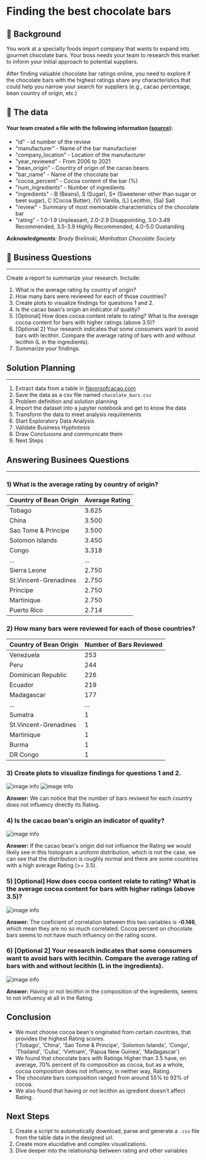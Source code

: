 # Finding the best chocolate bars

## 📖 Background
You work at a specialty foods import company that wants to expand into gourmet chocolate bars. Your boss needs your team to research this market to inform your initial approach to potential suppliers.

After finding valuable chocolate bar ratings online, you need to explore if the chocolate bars with the highest ratings share any characteristics that could help you narrow your search for suppliers (e.g., cacao percentage, bean country of origin, etc.)

## 💾 The data

#### Your team created a file with the following information ([source](https://flavorsofcacao.com)):
- "id" - id number of the review
- "manufacturer" - Name of the bar manufacturer
- "company_location" - Location of the manufacturer
- "year_reviewed" - From 2006 to 2021
- "bean_origin" - Country of origin of the cacao beans
- "bar_name" - Name of the chocolate bar
- "cocoa_percent" - Cocoa content of the bar (%)
- "num_ingredients" - Number of ingredients
- "ingredients" - B (Beans), S (Sugar), S* (Sweetener other than sugar or beet sugar), C (Cocoa Butter), (V) Vanilla, (L) Lecithin, (Sa) Salt
- "review" - Summary of most memorable characteristics of the chocolate bar
- "rating" - 1.0-1.9 Unpleasant, 2.0-2.9 Disappointing, 3.0-3.49 Recommended, 3.5-3.9 Highly Recommended, 4.0-5.0 Oustanding

***Acknowledgments**: Brady Brelinski, Manhattan Chocolate Society*

## 💪 Business Questions
___
Create a report to summarize your research. Include:

1. What is the average rating by country of origin?
2. How many bars were reviewed for each of those countries?
3. Create plots to visualize findings for questions 1 and 2.
4. Is the cacao bean's origin an indicator of quality? 
5. [Optional] How does cocoa content relate to rating? What is the average cocoa content for bars with higher ratings (above 3.5)?
6. [Optional 2] Your research indicates that some consumers want to avoid bars with lecithin. Compare the average rating of bars with and without lecithin (L in the ingredients).
7. Summarize your findings.

## Solution Planning
___
1. Extract data from a table in [flavorsofcacao.com](https://flavorsofcacao.com/chocolate_database.html)
2. Save the data as a csv file named `chocolate_bars.csv`
3. Problem definition and solution planning
4. Import the dataset into a jupyter notebook and get to know the data
5. Transform the data to meet analysis requirements
6. Start Exploratory Data Analysis
7. Validate Business Hyphotesis
8. Draw Conclusions and communicate them
9. Next Steps

## Answering Businees Questions
___
### 1) What is the average rating by country of origin?
**Country of Bean Origin** | **Average Rating** 
--- | --- 
Tobago | 3.625
China | 3.500
Sao Tome &amp; Principe | 3.500
Solomon Islands | 3.450
Congo | 3.318
... | ...
Sierra Leone | 2.750
St.Vincent-Grenadines | 2.750
Principe | 2.750
Martinique | 2.750
Puerto Rico | 2.714

### 2) How many bars were reviewed for each of those countries?
**Country of Bean Origin** | **Number of Bars Reviewed** 
--- | --- 
Venezuela | 253
Peru | 244
Dominican Republic | 226
Ecuador | 219
Madagascar | 177
... | ...
Sumatra | 1
St.Vincent-Grenadines | 1
Martinique | 1
Burma | 1
DR Congo | 1

### 3) Create plots to visualize findings for questions 1 and 2.

![image info](./img/output.png)
![image info](./img/output2.png)

**Answer:** We can notice that the number of bars reviwed for each country does not influency directly its Rating.

### 4) Is the cacao bean's origin an indicator of quality? 
![image info](./img/4.png)

**Answer:** If the cacao bean's origin did not influence the Rating we would likely see in this histogram a uniform distribution, which is not the case, we can see that the distribution is roughly normal and there are some countries with a high average Rating (>= 3.5).
### 5) [Optional] How does cocoa content relate to rating? What is the average cocoa content for bars with higher ratings (above 3.5)?
![image info](./img/5.png)

**Answer:** The coeficient of correlation between this two variables is **-0.146**, which mean they are no so much correlated. Cocoa percent on chocolate bars seems to not have much influency on the rating score.

### 6) [Optional 2] Your research indicates that some consumers want to avoid bars with lecithin. Compare the average rating of bars with and without lecithin (L in the ingredients).
![image info](./img/6.png)

**Answer:** Having or not lecithin in the composition of the ingredients, seems to not influency at all in the Rating.

## Conclusion
- We must choose cocoa bean's originated from certain countries, that provides the highest Rating scores.<br>
  ('Tobago', 'China', 'Sao Tome &amp; Principe', 'Solomon Islands', 'Congo', 'Thailand', 'Cuba', 'Vietnam', 'Papua New Guinea', 'Madagascar') 
- We found that chocolate bars with Ratings Higher than 3.5 have, on average, 70% percent of its composition as cocoa, but as a whole, cocoa composition does not influency, in neither way, Rating.
- The chocolate bars composition ranged from around 55% to 92% of cocoa.
- We also found that having or not lecithin as igredient doesn't affect Rating.

## Next Steps
1. Create a script to automatically download, parse and generate a `.csv` file from the table data in the designed url.
2. Create more elucidative and complex visualizations.
3. Dive deeper into the relationship between rating and other variables